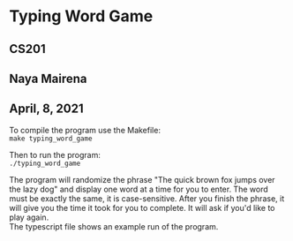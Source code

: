 # Typing Word Game

## CS201

## Naya Mairena

## April, 8, 2021

To compile the program use the Makefile:  
`make typing_word_game`

Then to run the program:  
`./typing_word_game`

The program will randomize the phrase "The quick brown fox jumps over the lazy dog" and display one word at a time for you to enter. The word must be exactly the same, it is case-sensitive. After you finish the phrase, it will give you the time it took for you to complete. It will ask if you'd like to play again.  
The typescript file shows an example run of the program.
